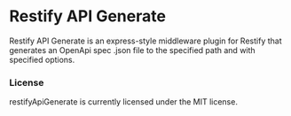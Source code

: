 # Restify API Generate

Restify API Generate is an express-style middleware plugin for Restify
that generates an OpenApi spec .json file to the specified path and with
specified options.

### License

restifyApiGenerate is currently licensed under the MIT license.